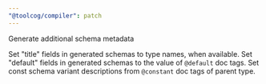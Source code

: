 ```yaml
---
"@toolcog/compiler": patch
---
```


Generate additional schema metadata

Set "title" fields in generated schemas to type names, when available.
Set "default" fields in generated schemas to the value of `@default` doc tags.
Set const schema variant descriptions from `@constant` doc tags of parent type.
